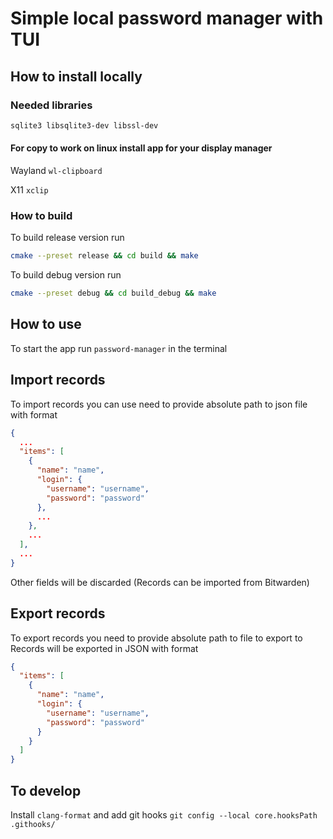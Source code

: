 # Simple local password manager with TUI

## How to install locally

### Needed libraries

```sh
sqlite3 libsqlite3-dev libssl-dev
```

#### For copy to work on linux install app for your display manager

Wayland  ```wl-clipboard```

X11 ```xclip```

### How to build

To build release version run

```sh
cmake --preset release && cd build && make
```

To build debug version run

```sh
cmake --preset debug && cd build_debug && make
```

## How to use

To start the app run ```password-manager``` in the terminal

## Import records

To import records you can use need to provide absolute path to json file with format

```json
{
  ...
  "items": [
    {
      "name": "name",
      "login": {
        "username": "username",
        "password": "password"
      },
      ...
    },
    ...
  ],
  ...
}
```

Other fields will be discarded
(Records can be imported from Bitwarden)

## Export records

To export records you need to provide absolute path to file to export to
Records will be exported in JSON with format

```json
{
  "items": [
    {
      "name": "name",
      "login": {
        "username": "username",
        "password": "password"
      }
    }
  ]
}
```

## To develop

Install ```clang-format``` and add git hooks ```git config --local core.hooksPath .githooks/```

